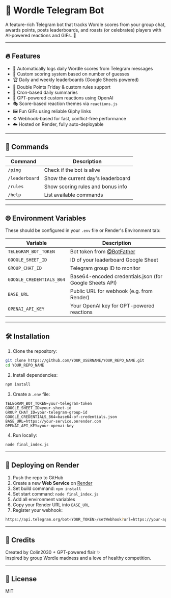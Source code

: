 
# 🧠 Wordle Telegram Bot

A feature-rich Telegram bot that tracks Wordle scores from your group chat, awards points, posts leaderboards, and roasts (or celebrates) players with AI-powered reactions and GIFs. 🎯

---

## 🔥 Features

- 📝 Automatically logs daily Wordle scores from Telegram messages
- 🧮 Custom scoring system based on number of guesses
- 🏆 Daily and weekly leaderboards (Google Sheets powered)
- 🎉 Double Points Friday & custom rules support
- 🔁 Cron-based daily summaries
- 🤖 GPT-powered custom reactions using OpenAI
- 🎭 Score-based reaction themes via `reactions.js`
- 🖼 Fun GIFs using reliable Giphy links
- ⚙️ Webhook-based for fast, conflict-free performance
- ☁️ Hosted on Render, fully auto-deployable

---

## 💬 Commands

| Command         | Description                        |
|----------------|------------------------------------|
| `/ping`         | Check if the bot is alive          |
| `/leaderboard`  | Show the current day's leaderboard |
| `/rules`        | Show scoring rules and bonus info  |
| `/help`         | List available commands            |

---

## 🌐 Environment Variables

These should be configured in your `.env` file or Render's Environment tab:

| Variable              | Description                                  |
|-----------------------|----------------------------------------------|
| `TELEGRAM_BOT_TOKEN`  | Bot token from [@BotFather](https://t.me/botfather) |
| `GOOGLE_SHEET_ID`     | ID of your leaderboard Google Sheet          |
| `GROUP_CHAT_ID`       | Telegram group ID to monitor                 |
| `GOOGLE_CREDENTIALS_B64` | Base64-encoded credentials.json (for Google Sheets API) |
| `BASE_URL`            | Public URL for webhook (e.g. from Render)    |
| `OPENAI_API_KEY`      | Your OpenAI key for GPT-powered reactions    |

---

## 🛠 Installation

1. Clone the repository:
```bash
git clone https://github.com/YOUR_USERNAME/YOUR_REPO_NAME.git
cd YOUR_REPO_NAME
```

2. Install dependencies:
```bash
npm install
```

3. Create a `.env` file:
```
TELEGRAM_BOT_TOKEN=your-telegram-token
GOOGLE_SHEET_ID=your-sheet-id
GROUP_CHAT_ID=your-telegram-group-id
GOOGLE_CREDENTIALS_B64=base64-of-credentials.json
BASE_URL=https://your-service.onrender.com
OPENAI_API_KEY=your-openai-key
```

4. Run locally:
```bash
node final_index.js
```

---

## 🚀 Deploying on Render

1. Push the repo to GitHub
2. Create a new **Web Service** on [Render](https://render.com)
3. Set build command: `npm install`
4. Set start command: `node final_index.js`
5. Add all environment variables
6. Copy your Render URL into `BASE_URL`
7. Register your webhook:

```bash
https://api.telegram.org/bot<YOUR_TOKEN>/setWebhook?url=https://your-app.onrender.com/bot<YOUR_TOKEN>
```

---

## 🧠 Credits

Created by Colin2030 + GPT-powered flair ✨  
Inspired by group Wordle madness and a love of healthy competition.

---

## 📜 License

MIT
